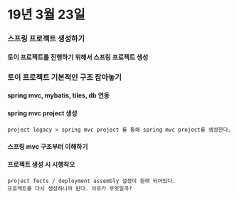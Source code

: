 # 19년 3월 23일

### 스프링 프로젝트 생성하기
  #### 토이 프로젝트를 진행하기 위해서 스프링 프로젝트 생성
  
### 토이 프로젝트 기본적인 구조 잡아놓기
  #### spring mvc, mybatis, tiles, db 연동
  #### spring mvc project 생성
    project legacy > spring mvc project 를 통해 spring mvc project를 생성한다.
  #### 스프링 mvc 구조부터 이해하기
  #### 프로젝트 생성 시 시행착오
    project fects / deployment assembly 설정이 원래 되어있다.
    프로젝트를 다시 생성하니까 된다. 이유가 무엇일까?
